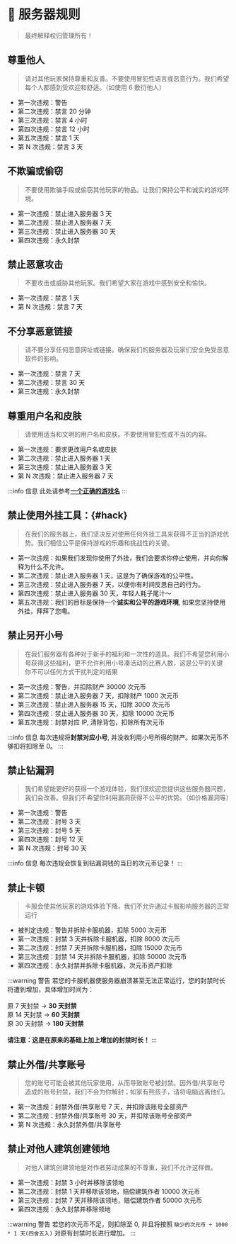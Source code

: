 # 📃 服务器规则

> 最终解释权归管理所有！

## 尊重他人

> 请对其他玩家保持尊重和友善。不要使用冒犯性语言或恶意行为。我们希望每个人都感到受欢迎和舒适。（如使用 6 敷衍他人）

* 第一次违规：警告
* 第二次违规：禁言 20 分钟
* 第三次违规：禁言 4 小时
* 第四次违规：禁言 12 小时
* 第五次违规：禁言 1 天
* 第 N 次违规：禁言 3 天

## 不欺骗或偷窃

> 不要使用欺骗手段或偷窃其他玩家的物品。让我们保持公平和诚实的游戏环境。

* 第一次违规：禁止进入服务器 3 天
* 第二次违规：禁止进入服务器 7 天
* 第三次违规：禁止进入服务器 30 天
* 第四次违规：永久封禁

## 禁止恶意攻击

> 不要攻击或威胁其他玩家。我们希望大家在游戏中感到安全和愉快。

* 第一次违规：禁言 1 天
* 第 N 次违规：禁言 7 天

## 不分享恶意链接

> 请不要分享任何恶意网址或链接。确保我们的服务器及玩家们安全免受恶意软件的影响。

* 第一次违规：禁言 7 天
* 第二次违规：禁言 30 天
* 第三次违规：永久封禁

## 尊重用户名和皮肤

> 请使用适当和文明的用户名和皮肤。不要使用冒犯性或不当的内容。

* 第一次违规：要求更改用户名或皮肤
* 第二次违规：禁止进入服务器 1 天
* 第三次违规：禁止进入服务器 3 天
* 第 N 次违规：禁止进入服务器 7 天

:::info 信息
此处请参考[**一个正确的游戏名**](/入门/username)
:::

## 禁止使用外挂工具：{#hack}

> 在我们的服务器上，我们坚决反对使用任何外挂工具来获得不正当的游戏优势。我们相信公平是保持游戏的乐趣和挑战性的关键。

* 第一次违规：如果我们发现你使用了外挂，我们会要求你停止使用，并向你解释为什么不允许。
* 第二次违规：禁止进入服务器 1 天，这是为了确保游戏的公平性。
* 第三次违规：禁止进入服务器 7 天，以便你有时间反思自己的行为。
* 第四次违规：禁止进入服务器 30 天，年轻人耗子尾汁～ <!-- Ryan100C 2024 年 1 月 21 日 20:10:58 -->
* 第五次违规：我们的目标是保持一个**诚实和公平的游戏环境**, 如果您坚持使用外挂，拜拜了您嘞。 <!-- Ryan100C 2024 年 1 月 21 日 20:10:58 -->

## 禁止另开小号

> 在我们服务器有各种对于新手的福利和一次性的道具。我们不希望您利用小号获得这些福利，更不允许利用小号凑活动的比赛人数，这是公平的关键
> 你不可以任何方式干扰判定的结果

* 第一次违规：警告，并扣除财产 30000 次元币
* 第二次违规：禁止进入服务器 7 天，扣除财产 1000 次元币
* 第三次违规：禁止进入服务器 15 天，扣除 3000 次元币
* 第四次违规：禁止进入服务器 30 天，扣除 10000 次元币
* 第五次违规：封禁对应 IP, 清除背包，扣除所有次元币

:::info 信息
每次违规将**封禁对应小号**, 并没收利用小号所得的财产。如果次元币不够扣将扣除至 0。
:::

## 禁止钻漏洞

> 我们希望能更好的获得一个游戏体验，我们很欢迎您提供这些服务器问题，我们会改善。但我们不希望你利用漏洞获得不公平的优势。（如价格漏洞等）

* 第一次违规：警告
* 第二次违规：封号 3 天
* 第三次违规：封号 5 天
* 第四次违规：封号 12 天
* 第 N 次违规：封号 30 天

:::info 信息
每次违规会恢复到钻漏洞钱的当日的次元币记录！
:::

## 禁止卡顿

> 卡服会使其他玩家的游戏体验下降，我们不允许通过卡服影响服务器的正常运行

* 被判定违规：警告并拆除卡服机器，扣除 5000 次元币
* 第一次违规：封禁 3 天并拆除卡服机器，扣除 8000 次元币
* 第二次违规：封禁 7 天并拆除卡服机器，扣除 15000 次元币
* 第三次违规：封禁 14 天并拆除卡服机器，扣除 50000 次元币
* 第四次违规：永久封禁并拆除卡服机器，次元币资产扣除

:::warning 警告
若您的卡服机器使服务器崩溃甚至无法正常运行，您的封禁时长将遭到增加，具体增加时间为：<br /><br />
原 7 天封禁   ->   **30 天封禁**<br />
原 14 天封禁   ->   **60 天封禁**<br />
原 30 天封禁   ->   **180 天封禁**<br /><br />
**请注意：这是在原来的基础上加上增加的封禁时长！**
:::

## 禁止外借/共享账号

> 您的账号可能会被其他玩家使用，从而导致账号被封禁。因外借/共享账号造成的账号封禁，我们不会为你解封；如家有熊孩子，请将电脑远离他们。

* 第一次违规：封禁外借/共享账号 7 天，并扣除该账号全部资产
* 第二次违规：封禁外借/共享账号 30 天，并扣除该账号全部资产
* 第 N 次违规：永久封禁外借/共享账号

## 禁止对他人建筑创建领地

> 对他人建筑创建领地是对作者劳动成果的不尊重，我们不允许这样做。

* 第一次违规：封禁 3 小时并移除该领地
* 第二次违规：封禁 1 天并移除该领地，赔偿建筑作者 10000 次元币
* 第三次违规：封禁 7 天并移除该领地，赔偿建筑作者 50000 次元币
* 第四次违规：永久封禁并移除领地

:::warning 警告
若您的次元币不足，则扣除至 0, 并且将按照 `缺少的次元币 ÷ 1000 * 1 天(四舍五入)` 对原有封禁时长进行增加。
:::
